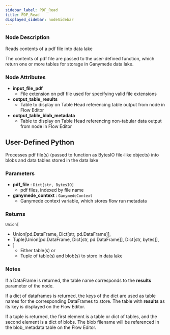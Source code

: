 ```yaml
---
sidebar_label: PDF_Read
title: PDF_Read
displayed_sidebar: nodeSidebar
---
```


### Node Description
Reads contents of a pdf file into data lake

The contents of pdf file are passed to the user-defined function, which
return one or more tables for storage in Ganymede data lake.


### Node Attributes
- **input_file_pdf**
  - File extension on pdf file used for specifying valid file extensions
- **output_table_results**
  - Table to display on Table Head referencing table output from node in Flow Editor
- **output_table_blob_metadata**
  - Table to display on Table Head referencing non-tabular data output from node in Flow Editor
## User-Defined Python
Processes pdf file(s) (passed to function as BytesIO file-like objects) into blobs and
data tables stored in the data lake


### Parameters
- **pdf_file** : `Dict[str, BytesIO]`
    - pdf files, indexed by file name
- **ganymede_context** : `GanymedeContext`
    - Ganymede context variable, which stores flow run metadata


### Returns
`Union[`
  - Union[pd.DataFrame, Dict[str, pd.DataFrame]],
  - Tuple[Union[pd.DataFrame, Dict[str, pd.DataFrame]], Dict[str, bytes]],
- ]
  - Either table(s) or
  - Tuple of table(s) and blob(s) to store in data lake


### Notes
If a DataFrame is returned, the table name corresponds to the **results** parameter of the node.

If a dict of dataframes is returned, the keys of the dict are used as table names
for the corresponding DataFrames to store.  The table with **results** as its key
is displayed on the Flow Editor.

If a tuple is returned, the first element is a table or dict of tables, and the second
element is a dict of blobs. The blob filename will be referenced in the blob_metadata table
on the Flow Editor.